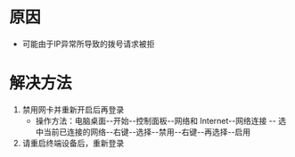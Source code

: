 <!-- TITLE: 故障 201 拨号请求已被服务器拒绝 -->
<!-- SUBTITLE: 本错误属于天翼校园客户端错误-->

# 原因

- 可能由于IP异常所导致的拨号请求被拒

# 解决方法

1. 禁用网卡并重新开启后再登录
	- 操作方法：电脑桌面--开始--控制面板--网络和 Internet--网络连接 -- 选中当前已连接的网络--右键--选择--禁用--右键--再选择--启用
2. 请重启终端设备后，重新登录